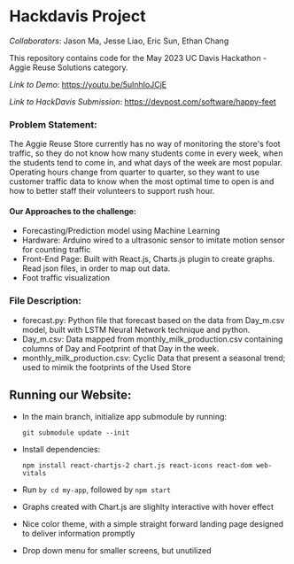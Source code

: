 # Hackdavis Project

*Collaborators*: Jason Ma, Jesse Liao, Eric Sun, Ethan Chang

This repository contains code for the May 2023 UC Davis Hackathon - Aggie Reuse Solutions category. 

*Link to Demo*:
https://youtu.be/5ulnhIoJCjE

*Link to HackDavis Submission*:
https://devpost.com/software/happy-feet


### Problem Statement: 
The Aggie Reuse Store currently has no way of monitoring the store's foot traffic, so they do not know how many students come in every week, when the students tend to come in, and what days of the week are most popular. Operating hours change from quarter to quarter, so they want to use customer traffic data to know when the most optimal time to open is and how to better staff their volunteers to support rush hour.

#### Our Approaches to the challenge:
- Forecasting/Prediction model using Machine Learning
- Hardware: Arduino wired to a ultrasonic sensor to imitate motion sensor for counting traffic
- Front-End Page: Built with React.js, Charts.js plugin to create graphs. Read json files, in order to map out data.
- Foot traffic visualization

### File Description:
- forecast.py: Python file that forecast based on the data from Day_m.csv model, built with LSTM Neural Network technique and python.
- Day_m.csv: Data mapped from monthly_milk_production.csv containing columns of Day and Footprint of that Day in the week.
- monthly_milk_production.csv: Cyclic Data that present a seasonal trend; used to mimik the footprints of the Used Store

## Running our Website:
- In the main branch, initialize app submodule by running:
  
  ```
  git submodule update --init
  ```
  
- Install dependencies:
  
  ```
  npm install react-chartjs-2 chart.js react-icons react-dom web-vitals
  ```
  
- Run `by cd my-app`, followed by `npm start`
- Graphs created with Chart.js are slighlty interactive with hover effect
- Nice color theme, with a simple straight forward landing page designed to deliver information promptly
- Drop down menu for smaller screens, but unutilized

